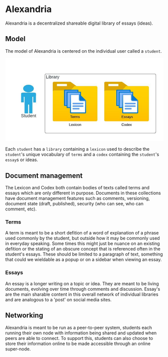 # Alexandria

Alexandria is a decentralized shareable digital library of essays (ideas).

## Model

The model of Alexandria is centered on the individual user called a `student`.

![Basic model](model.jpg)

Each `student` has a `library` containing a `lexicon` used to describe the
`student`'s unique vocabulary of `terms` and a `codex` containing the
`student`'s `essay`s or ideas.

## Document management

The Lexicon and Codex both contain bodies of texts called terms and essays
which are only different in purpose.  Documents in these collections have
document management features such as comments, versioning, document 
state (draft, published), security (who can see, who can comment, etc).

### Terms
A term is meant to be a short defition of a word of explanation of a phrase
used commonly by the student, but outside how it may be commonly used in
everyday speaking.  Some times this might just be nuance on an existing
defition or the stating of an obscure concept that is referenced often in the
student's essays.  These should be limited to a paragraph of text,  something
that could we wieldable as a popup or on a sidebar when viewing an essay.

### Essays
An essay is a longer writing on a topic or idea.  They are meant to be living
documents, evolving over time through comments and discussion.  Essay's are
the main sharable content in this overall network of individual libraries and
are analogous to a 'post' on social media sites.

## Networking
Alexandria is meant to be run as a peer-to-peer system, students each running
their own node with information being shared and updated when peers are
able to connect.  To support this, students can also choose to store their
information online to be made accessible through an online super-node.
